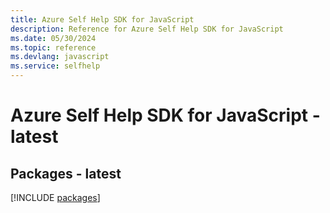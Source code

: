 ```yaml
---
title: Azure Self Help SDK for JavaScript
description: Reference for Azure Self Help SDK for JavaScript
ms.date: 05/30/2024
ms.topic: reference
ms.devlang: javascript
ms.service: selfhelp
---
```

# Azure Self Help SDK for JavaScript - latest
## Packages - latest
[!INCLUDE [packages](self-help-index.md)]